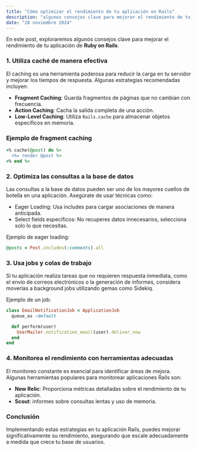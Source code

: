 ```yaml
---
title: "Cómo optimizar el rendimiento de tu aplicación en Rails"
description: "algunos consejos clave para mejorar el rendimiento de tu aplicación de Ruby on Rails"
date: "28 noviembre 2024"
---
```


En este post, exploraremos algunos consejos clave para
mejorar el rendimiento de tu aplicación de **Ruby on Rails**.

### 1. Utiliza caché de manera efectiva

El caching es una herramienta poderosa para reducir la carga
en tu servidor y mejorar los tiempos de respuesta. Algunas
estrategias recomendadas incluyen:

- **Fragment Caching**: Guarda fragmentos de páginas que no cambian con frecuencia.
- **Action Caching**: Cacha la salida completa de una acción.
- **Low-Level Caching**: Utiliza `Rails.cache` para almacenar objetos específicos en memoria.

### Ejemplo de fragment caching

```ruby
<% cache(@post) do %>
  <%= render @post %>
<% end %>
```

### 2. Optimiza las consultas a la base de datos

Las consultas a la base de datos pueden ser uno de los mayores cuellos de botella
en una aplicación. Asegúrate de usar técnicas como:

- Eager Loading: Usa includes para cargar asociaciones de manera anticipada.
- Select fields específicos: No recuperes datos innecesarios, selecciona solo
  lo que necesitas.

Ejemplo de eager loading:

```ruby
@posts = Post.includes(:comments).all
```

### 3. Usa jobs y colas de trabajo

Si tu aplicación realiza tareas que no requieren respuesta inmediata, como el envío
de correos electrónicos o la generación de informes, considera moverlas a background
jobs utilizando gemas como Sidekiq.

Ejemplo de un job:

```ruby
class EmailNotificationJob < ApplicationJob
  queue_as :default

  def perform(user)
    UserMailer.notification_email(user).deliver_now
  end
end
```

### 4. Monitorea el rendimiento con herramientas adecuadas

El monitoreo constante es esencial para identificar áreas de mejora. Algunas herramientas
populares para monitorear aplicaciones Rails son:

- **New Relic**: Proporciona métricas detalladas sobre el rendimiento de tu aplicación.
- **Scout**: informes sobre consultas lentas y uso de memoria.

### Conclusión

Implementando estas estrategias en tu aplicación Rails, puedes mejorar significativamente su rendimiento, asegurando que escale adecuadamente a medida que crece tu base de usuarios.
